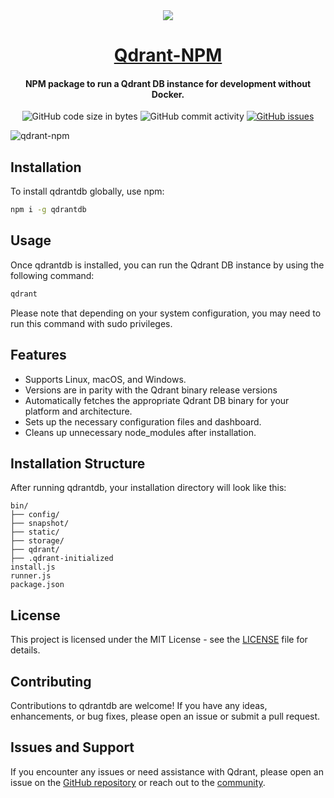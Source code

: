 <div align="center">
  <a href="https://www.npmjs.com/package/qdrantdb"><img src="https://avatars.githubusercontent.com/u/73504361?s=100"><h1> Qdrant-NPM </h1></a>
  <h4> NPM package to run a Qdrant DB instance for development without Docker. </h4>
</div>
<p align="center">
  <img src="https://img.shields.io/github/languages/code-size/Anush008/qdrant-npm" alt="GitHub code size in bytes">
  <img src="https://img.shields.io/github/commit-activity/w/Anush008/qdrant-npm" alt="GitHub commit activity">
  <a href="https://github.com/open-sauced/browser-extensions/issues">
    <img src="https://img.shields.io/github/issues/Anush008/qdrant-npm" alt="GitHub issues">
  </a>
</p>

![qdrant-npm](https://github.com/Anush008/qdrant-npm/assets/46051506/812907e6-0a34-4dfb-ba01-8f7420579083)


## Installation

To install qdrantdb globally, use npm:

```bash
npm i -g qdrantdb
```

## Usage

Once qdrantdb is installed, you can run the Qdrant DB instance by using the following command:

```bash
qdrant
```

Please note that depending on your system configuration, you may need to run this command with sudo privileges.

## Features

- Supports Linux, macOS, and Windows.
- Versions are in parity with the Qdrant binary release versions
- Automatically fetches the appropriate Qdrant DB binary for your platform and architecture.
- Sets up the necessary configuration files and dashboard.
- Cleans up unnecessary node_modules after installation.

## Installation Structure

After running qdrantdb, your installation directory will look like this:

```
bin/
├── config/
├── snapshot/
├── static/
├── storage/
├── qdrant/
├── .qdrant-initialized
install.js
runner.js
package.json
```

## License

This project is licensed under the MIT License - see the [LICENSE](LICENSE) file for details.

## Contributing

Contributions to qdrantdb are welcome! If you have any ideas, enhancements, or bug fixes, please open an issue or submit a pull request.

## Issues and Support

If you encounter any issues or need assistance with Qdrant, please open an issue on the [GitHub repository](https://github.com/qdrant/qdrant/issues) or reach out to the [community](https://github.com/qdrant/qdrant/discussions).
